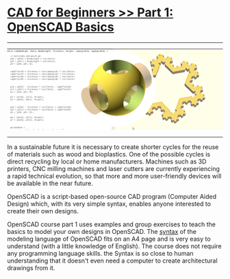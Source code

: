 # [CAD for Beginners >> Part 1: OpenSCAD Basics](./index.md)

---

![CourseImage](FeatureImage.png)

---


In a sustainable future it is necessary to create shorter cycles for the reuse of materials such as wood and bioplastics. One of the possible cycles is direct recycling by local or home manufacturers. Machines such as 3D printers, CNC milling machines and laser cutters are currently experiencing a rapid technical evolution, so that more and more user-friendly devices will be available in the near future.

OpenSCAD is a script-based open-source CAD program (Computer Aided Design) which, with its very simple syntax, enables anyone interested to create their own designs.

OpenSCAD course part 1 uses examples and group exercises to teach the basics to model your own designs in OpenSCAD. The [syntax](content/files/OpenSCAD_Syntax_A4.pdf) of the modeling language of OpenSCAD fits on an A4 page and is very easy to understand (with a little knowledge of English). The course does not require any programming language skills. the Syntax is so close to human understanding that it doesn't even need a computer to create architectural drawings from it.




